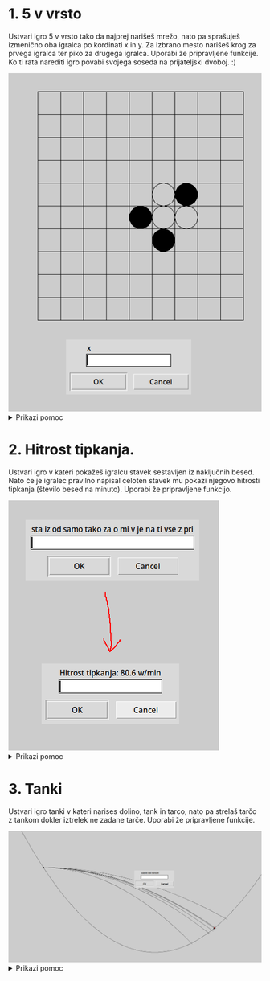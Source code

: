# 1. 5 v vrsto

Ustvari igro 5 v vrsto tako da najprej narišeš mrežo, nato pa sprašuješ izmenično oba igralca
po kordinati x in y. Za izbrano mesto narišeš krog za prvega igralca ter piko za drugega igralca.
Uporabi že pripravljene funkcije. Ko ti rata narediti igro povabi svojega soseda na prijateljski dvoboj. :) 

<img src="https://github.com/urosjarc/informatika/blob/main/media/turtle_5_v_vrsto.png">

<details>

  <summary>Prikazi pomoc</summary>
  
```python
# Funkcija
def naredi_premik(x, y):
	turtle.penup()
	turtle.goto(x, y)
	turtle.pendown()

def narisi_mrezo():
	turtle.setheading(90)
	for x in range(0, 550, 50):
		naredi_premik(x, 0)
		turtle.forward(500)

	turtle.setheading(0)
	for y in range(0, 550, 50):
		naredi_premik(0, y)
		turtle.forward(500)

	turtle.setheading(90)
	for i, x in enumerate(range(0, 500, 50)):
		naredi_premik(x + 25, -25)
		turtle.write(i)

	turtle.setheading(0)
	for i, y in enumerate(range(0, 500, 50)):
		naredi_premik(-25, y + 25)
		turtle.write(i)

	naredi_premik(0, 0)

def narisi_krog(x, y):
	naredi_premik(x * 50 + 25, y * 50)
	turtle.circle(25)

def narisi_piko(x, y):
	naredi_premik(x * 50 + 25, y * 50 + 25)
	turtle.dot(50)

# Iteracijska zanka
while(True):
    print("Hello")

# Pogojna zanka
if(True):
	print("True")
else:
	print("False")
    
import turtle
turtle.numinput("Naslov", "Vprasanje") # Vprasaj uporabnika po stevilski vrednosti.
turtle.speed(1) # Nastavi hitrost zelve od 1 do 10.
turtle.exitonclick() # Ko uporabnik klikne na zaslon koncaj program.
```

</details>

# 2. Hitrost tipkanja.

Ustvari igro v kateri pokažeš igralcu stavek sestavljen iz naključnih besed.
Nato če je igralec pravilno napisal celoten stavek mu pokazi njegovo hitrosti tipkanja (število besed na minuto).
Uporabi že pripravljene funkcijo.

<img src="https://github.com/urosjarc/informatika/blob/main/media/turtle_hitrost_tipkanja.png">

<details>

  <summary>Prikazi pomoc</summary>

```python
# Funkcija
def nakljucni_stavek(stevilo_besed: int) -> str:
	besede = "je in se v da na so ne pa ki bi za z ni sem ga po s tako ko tudi to bil ali si mu od bilo kot iz kaj bo vse bila kakor mi pri jo kar jih sta o do ti kako samo me".split()
	return " ".join(random.choices(besede,k=stevilo_besed))
    
# Pogojna zanka
if(True):
    print("True")
else:
    print("False")

import turtle
import random
import time
time.time() # Funkcija ki vrne koliko sekund je preteklo od datuma 1.1.1970
turtle.textinput("Naslov", "Vprasanje")  # Vprasaj uporabnika po tekstovni vrednosti.
turtle.speed(1) # Nastavi hitrost zelve od 1 do 10.
turtle.exitonclick() # Ko uporabnik klikne na zaslon koncaj program.
```

</details>

# 3. Tanki

Ustvari igro tanki v kateri narises dolino, tank in tarco, nato pa strelaš tarčo z tankom
dokler iztrelek ne zadane tarče. Uporabi že pripravljene funkcije.

<img src="https://github.com/urosjarc/informatika/blob/main/media/turtle_tanki.png">

<details>

  <summary>Prikazi pomoc</summary>

```python
# Funkcija
def naredi_premik(x: int, y: int):
	turtle.penup()
	turtle.goto(x, y)
	turtle.pendown()

def visina_doline(x: int) -> float:
	return (x ** 2) / 1000 - 500

def narisi_dolino():
	for x in range(-1000, 1000, 10):
		turtle.pendown()
		if x == -1000:
			turtle.penup()
		turtle.goto(x, visina_doline(x))

# Vrne kordinate narisanega tanka
def narisi_tank() -> tuple[float, float]:
	rx = random.randint(-1000, 100)
	ry = visina_doline(rx)
	naredi_premik(rx, ry)
	turtle.dot(10)
	return rx, ry

# Vrne kordinate narisane tarce
def narisi_tarco() -> tuple[float, float]:
	rx = random.randint(100, 1000)
	ry = visina_doline(rx)
	naredi_premik(rx, ry)
	turtle.dot(10, 'red')
	return rx, ry

# Vrne koncne kordinate narisanega iztrelka
def narisi_iztrelek(x, y, vx, vy) -> tuple[float, float]:
	naredi_premik(x, y)
	dt = 0.1
	g = -10
	while(True):
		vy += g * dt
		x += vx * dt
		y += vy * dt

		turtle.goto(x, y)
		dy = y - visina_doline(x)
		if(dy < 0):
			return x, y+dy
        
# Pogojna zanka
if(True):
    print("True")

import turtle
import random
turtle.numinput("Naslov", "Vprasanje")  # Vprasaj uporabnika po stevilski vrednosti.
turtle.speed(1) # Nastavi hitrost zelve od 1 do 10.
turtle.exitonclick() # Ko uporabnik klikne na zaslon koncaj program.
```

</details>
